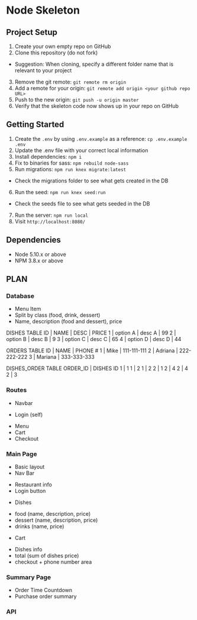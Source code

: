 # Node Skeleton

## Project Setup

1. Create your own empty repo on GitHub
2. Clone this repository (do not fork)
  - Suggestion: When cloning, specify a different folder name that is relevant to your project
3. Remove the git remote: `git remote rm origin`
4. Add a remote for your origin: `git remote add origin <your github repo URL>`
5. Push to the new origin: `git push -u origin master`
6. Verify that the skeleton code now shows up in your repo on GitHub

## Getting Started

1. Create the `.env` by using `.env.example` as a reference: `cp .env.example .env`
2. Update the .env file with your correct local information
3. Install dependencies: `npm i`
4. Fix to binaries for sass: `npm rebuild node-sass`
5. Run migrations: `npm run knex migrate:latest`
  - Check the migrations folder to see what gets created in the DB
6. Run the seed: `npm run knex seed:run`
  - Check the seeds file to see what gets seeded in the DB
7. Run the server: `npm run local`
8. Visit `http://localhost:8080/`

## Dependencies

- Node 5.10.x or above
- NPM 3.8.x or above


## PLAN

### Database

- Menu Item
- Split by class (food, drink, dessert)
- Name, description (food and dessert), price

DISHES TABLE
ID | NAME     | DESC   |  PRICE
1  | option A | desc A | 99
2  | option B | desc B | 9
3  | option C | desc C | 65
4  | option D | desc D | 44

ORDERS TABLE
ID | NAME     | PHONE #
1  | Mike     | 111-111-111
2  | Adriana  | 222-222-222
3  | Mariana  | 333-333-333

DISHES_ORDER TABLE
ORDER_ID | DISHES ID
   1     |    1
   1     |    2
   1     |    2
   2     |    1
   2     |    4
   2     |    4
   2     |    3


### Routes

- Navbar
* Login (self)

- Menu
- Cart
- Checkout

### Main Page

- Basic layout
- Nav Bar
* Restaurant info
* Login button
- Dishes
* food (name, description, price)
* dessert (name, description, price)
* drinks (name, price)

- Cart
* Dishes info
* total (sum of dishes price)
* checkout + phone number area

### Summary Page

- Order Time Countdown 
- Purchase order summary

### API

